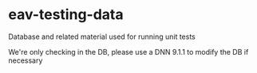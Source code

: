 # eav-testing-data
Database and related material used for running unit tests

We're only checking in the DB, please use a DNN 9.1.1 to modify the DB if necessary